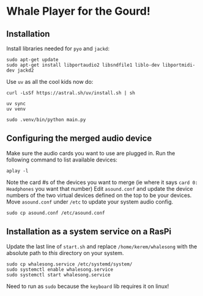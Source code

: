 # Whale Player for the Gourd!

## Installation

Install libraries needed for `pyo` and `jackd`:

```
sudo apt-get update
sudo apt-get install libportaudio2 libsndfile1 liblo-dev libportmidi-dev jackd2
```

Use `uv` as all the cool kids now do:

```
curl -LsSf https://astral.sh/uv/install.sh | sh 
```

```
uv sync
uv venv
```

```
sudo .venv/bin/python main.py
```


## Configuring the merged audio device

Make sure the audio cards you want to use are plugged in.
Run the following command to list available devices:

```
aplay -l
```


Note the card #s of the devices you want to merge (ie where it says `card 0: Headphones` you want that number)
Edit `asound.conf` and update the device numbers of the two virtual devices defined on the top to be your devices.
Move `asound.conf` under `/etc` to update your system audio config.

```
sudo cp asound.conf /etc/asound.conf
```

## Installation as a system service on a RasPi

Update the last line of `start.sh` and replace `/home/kerem/whalesong` with the absolute path to *this* directory on your system.

```
sudo cp whalesong.service /etc/systemd/system/
sudo systemctl enable whalesong.service
sudo systemctl start whalesong.service
```


Need to run as `sudo` because the `keyboard` lib requires it on linux!
